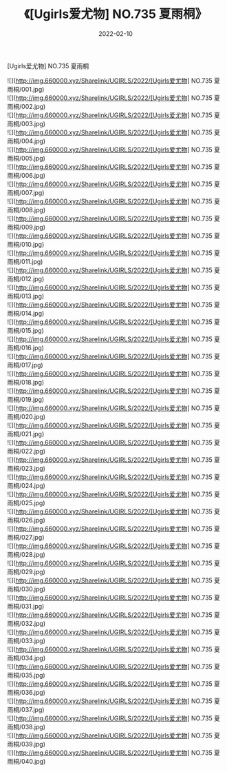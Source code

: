﻿---
layout: post
title:  《[Ugirls爱尤物] NO.735 夏雨桐》
date:   2022-02-10
img: http://img.660000.xyz/Sharelink/UGIRLS/2022/[Ugirls爱尤物] NO.735 夏雨桐/000.jpg
categories: [美女, 清纯, 唯美]
---

[Ugirls爱尤物] NO.735 夏雨桐

 ![](http://img.660000.xyz/Sharelink/UGIRLS/2022/[Ugirls爱尤物] NO.735 夏雨桐/001.jpg) <br>![](http://img.660000.xyz/Sharelink/UGIRLS/2022/[Ugirls爱尤物] NO.735 夏雨桐/002.jpg) <br>![](http://img.660000.xyz/Sharelink/UGIRLS/2022/[Ugirls爱尤物] NO.735 夏雨桐/003.jpg) <br>![](http://img.660000.xyz/Sharelink/UGIRLS/2022/[Ugirls爱尤物] NO.735 夏雨桐/004.jpg) <br>![](http://img.660000.xyz/Sharelink/UGIRLS/2022/[Ugirls爱尤物] NO.735 夏雨桐/005.jpg) <br>![](http://img.660000.xyz/Sharelink/UGIRLS/2022/[Ugirls爱尤物] NO.735 夏雨桐/006.jpg) <br>![](http://img.660000.xyz/Sharelink/UGIRLS/2022/[Ugirls爱尤物] NO.735 夏雨桐/007.jpg) <br>![](http://img.660000.xyz/Sharelink/UGIRLS/2022/[Ugirls爱尤物] NO.735 夏雨桐/008.jpg) <br>![](http://img.660000.xyz/Sharelink/UGIRLS/2022/[Ugirls爱尤物] NO.735 夏雨桐/009.jpg) <br>![](http://img.660000.xyz/Sharelink/UGIRLS/2022/[Ugirls爱尤物] NO.735 夏雨桐/010.jpg) <br>![](http://img.660000.xyz/Sharelink/UGIRLS/2022/[Ugirls爱尤物] NO.735 夏雨桐/011.jpg) <br>![](http://img.660000.xyz/Sharelink/UGIRLS/2022/[Ugirls爱尤物] NO.735 夏雨桐/012.jpg) <br>![](http://img.660000.xyz/Sharelink/UGIRLS/2022/[Ugirls爱尤物] NO.735 夏雨桐/013.jpg) <br>![](http://img.660000.xyz/Sharelink/UGIRLS/2022/[Ugirls爱尤物] NO.735 夏雨桐/014.jpg) <br>![](http://img.660000.xyz/Sharelink/UGIRLS/2022/[Ugirls爱尤物] NO.735 夏雨桐/015.jpg) <br>![](http://img.660000.xyz/Sharelink/UGIRLS/2022/[Ugirls爱尤物] NO.735 夏雨桐/016.jpg) <br>![](http://img.660000.xyz/Sharelink/UGIRLS/2022/[Ugirls爱尤物] NO.735 夏雨桐/017.jpg) <br>![](http://img.660000.xyz/Sharelink/UGIRLS/2022/[Ugirls爱尤物] NO.735 夏雨桐/018.jpg) <br>![](http://img.660000.xyz/Sharelink/UGIRLS/2022/[Ugirls爱尤物] NO.735 夏雨桐/019.jpg) <br>![](http://img.660000.xyz/Sharelink/UGIRLS/2022/[Ugirls爱尤物] NO.735 夏雨桐/020.jpg) <br>![](http://img.660000.xyz/Sharelink/UGIRLS/2022/[Ugirls爱尤物] NO.735 夏雨桐/021.jpg) <br>![](http://img.660000.xyz/Sharelink/UGIRLS/2022/[Ugirls爱尤物] NO.735 夏雨桐/022.jpg) <br>![](http://img.660000.xyz/Sharelink/UGIRLS/2022/[Ugirls爱尤物] NO.735 夏雨桐/023.jpg) <br>![](http://img.660000.xyz/Sharelink/UGIRLS/2022/[Ugirls爱尤物] NO.735 夏雨桐/024.jpg) <br>![](http://img.660000.xyz/Sharelink/UGIRLS/2022/[Ugirls爱尤物] NO.735 夏雨桐/025.jpg) <br>![](http://img.660000.xyz/Sharelink/UGIRLS/2022/[Ugirls爱尤物] NO.735 夏雨桐/026.jpg) <br>![](http://img.660000.xyz/Sharelink/UGIRLS/2022/[Ugirls爱尤物] NO.735 夏雨桐/027.jpg) <br>![](http://img.660000.xyz/Sharelink/UGIRLS/2022/[Ugirls爱尤物] NO.735 夏雨桐/028.jpg) <br>![](http://img.660000.xyz/Sharelink/UGIRLS/2022/[Ugirls爱尤物] NO.735 夏雨桐/029.jpg) <br>![](http://img.660000.xyz/Sharelink/UGIRLS/2022/[Ugirls爱尤物] NO.735 夏雨桐/030.jpg) <br>![](http://img.660000.xyz/Sharelink/UGIRLS/2022/[Ugirls爱尤物] NO.735 夏雨桐/031.jpg) <br>![](http://img.660000.xyz/Sharelink/UGIRLS/2022/[Ugirls爱尤物] NO.735 夏雨桐/032.jpg) <br>![](http://img.660000.xyz/Sharelink/UGIRLS/2022/[Ugirls爱尤物] NO.735 夏雨桐/033.jpg) <br>![](http://img.660000.xyz/Sharelink/UGIRLS/2022/[Ugirls爱尤物] NO.735 夏雨桐/034.jpg) <br>![](http://img.660000.xyz/Sharelink/UGIRLS/2022/[Ugirls爱尤物] NO.735 夏雨桐/035.jpg) <br>![](http://img.660000.xyz/Sharelink/UGIRLS/2022/[Ugirls爱尤物] NO.735 夏雨桐/036.jpg) <br>![](http://img.660000.xyz/Sharelink/UGIRLS/2022/[Ugirls爱尤物] NO.735 夏雨桐/037.jpg) <br>![](http://img.660000.xyz/Sharelink/UGIRLS/2022/[Ugirls爱尤物] NO.735 夏雨桐/038.jpg) <br>![](http://img.660000.xyz/Sharelink/UGIRLS/2022/[Ugirls爱尤物] NO.735 夏雨桐/039.jpg) <br>![](http://img.660000.xyz/Sharelink/UGIRLS/2022/[Ugirls爱尤物] NO.735 夏雨桐/040.jpg) <br>